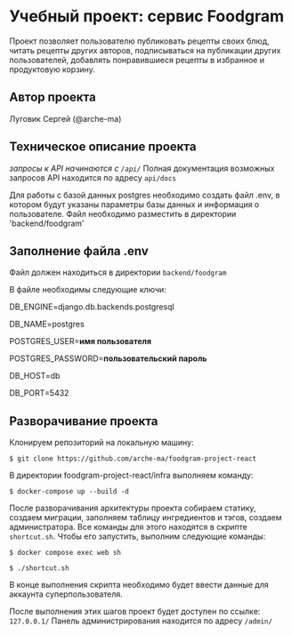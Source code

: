 # Учебный проект: сервис Foodgram

Проект позволяет пользователю публиковать рецепты своих блюд, читать рецепты других авторов, подписываться на публикации других пользователей, добавлять понравившиеся рецепты в избранное и продуктовую корзину.  

## Автор проекта
Луговик Сергей (@arche-ma)

## Техническое описание проекта
 
*запросы к API начинаются с `/api/`*
Полная документация возможных запросов API находится по адресу `api/docs`

Для работы с базой данных postgres необходимо создать файл .env, в котором будут указаны параметры базы данных и информация о пользователе. Файл необходимо разместить в директории 'backend/foodgram'

## Заполнение файла .env

Файл должен находиться в директории `backend/foodgram`

В файле необходимы следующие ключи:

DB_ENGINE=django.db.backends.postgresql

DB_NAME=postgres

POSTGRES_USER=**имя пользователя**

POSTGRES_PASSWORD=**пользовательский пароль**

DB_HOST=db

DB_PORT=5432


## Разворачивание проекта

Клонируем репозиторий на локальную машину:
 
```$ git clone https://github.com/arche-ma/foodgram-project-react```
 
В директории foodgram-project-react/infra выполняем команду:
 
 ```$ docker-compose up --build -d```
 
После разворачивания архитектуры проекта собираем статику, создаем миграции, заполняем таблицу ингредиентов и тэгов, создаем администратора. Все команды для этого находятся в скрипте `shortcut.sh`. Чтобы его запустить, выполним следующие команды:

```$ docker compose exec web sh ```

```$ ./shortcut.sh```

В конце выполнения скрипта необходимо будет ввести данные для аккаунта суперпользователя.

После выполнения этих шагов проект будет доступен по ссылке: `127.0.0.1/`
Панель администрирования находится по адресу `/admin/`
